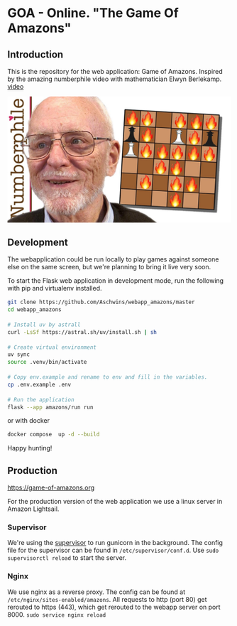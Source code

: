 # GOA - Online. "The Game Of Amazons"

## Introduction

This is the repository for the web application: Game of Amazons. Inspired by the amazing numberphile video with mathematician 
Elwyn Berlekamp. [video](https://www.youtube.com/watch?v=kjSOSeRZVNg)

![Erwyn](amazons/static/img/elwynamazons.jpg)

## Development

The webapplication could be run locally to play games against someone else on the same screen, but we're planning to bring it live very soon.

To start the Flask web application in development mode, run the following with pip and virtualenv installed.

```sh
git clone https://github.com/Aschwins/webapp_amazons/master
cd webapp_amazons

# Install uv by astrall
curl -LsSf https://astral.sh/uv/install.sh | sh

# Create virtual environment
uv sync
source .venv/bin/activate

# Copy env.example and rename to env and fill in the variables.
cp .env.example .env

# Run the application
flask --app amazons/run run
```

or with docker

```sh
docker compose  up -d --build
```

Happy hunting!

## Production

https://game-of-amazons.org

For the production version of the web application we use a linux server in Amazon Lightsail.


### Supervisor
We're using the [supervisor](http://supervisord.org/) to run gunicorn in the background. The config file for the 
supervisor can be found in `/etc/supervisor/conf.d`. Use 
```sudo supervisorctl reload```
to start the server.

### Nginx
We use nginx as a reverse proxy. The config can be found at `/etc/nginx/sites-enabled/amazons`. All requests to http 
(port 80) get rerouted to https (443), which get rerouted to the webapp server on port 8000.
```sudo service nginx reload```
